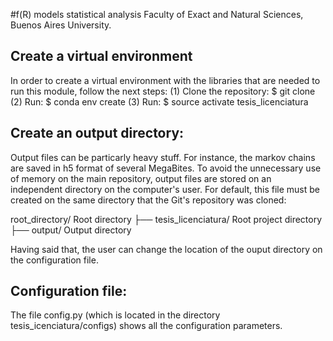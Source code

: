 #f(R) models statistical analysis
Faculty of Exact and Natural Sciences, Buenos Aires University.

## Create a virtual environment
In order to create a virtual environment with the libraries that are needed to run this module, follow the next steps:
(1) Clone the repository: $ git clone 
(2) Run: $ conda env create 
(3) Run: $ source activate tesis_licenciatura

## Create an output directory:
Output files can be particarly heavy stuff. For instance, the markov chains are saved in h5 format of several MegaBites. To avoid the unnecessary use of memory on the main repository, output files are stored on an independent directory on the computer's user. For default, this file must be created on the same directory that the Git's repository was cloned:

root_directory/                    Root directory
├── tesis_licenciatura/            Root project directory
├── output/                        Output directory

Having said that, the user can change the location of the ouput directory on the configuration file.

## Configuration file:
The file config.py (which is located in the directory tesis_icenciatura/configs) shows all the configuration parameters. 
